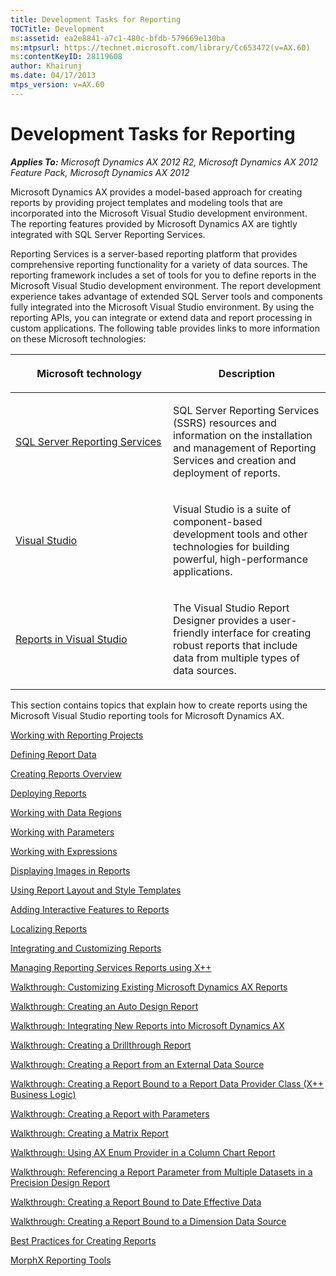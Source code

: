 ```yaml
---
title: Development Tasks for Reporting
TOCTitle: Development
ms:assetid: ea2e8841-a7c1-480c-bfdb-579669e130ba
ms:mtpsurl: https://technet.microsoft.com/library/Cc653472(v=AX.60)
ms:contentKeyID: 28119608
author: Khairunj
ms.date: 04/17/2013
mtps_version: v=AX.60
---
```


# Development Tasks for Reporting 


_**Applies To:** Microsoft Dynamics AX 2012 R2, Microsoft Dynamics AX 2012 Feature Pack, Microsoft Dynamics AX 2012_

Microsoft Dynamics AX provides a model-based approach for creating reports by providing project templates and modeling tools that are incorporated into the Microsoft Visual Studio development environment. The reporting features provided by Microsoft Dynamics AX are tightly integrated with SQL Server Reporting Services.

Reporting Services is a server-based reporting platform that provides comprehensive reporting functionality for a variety of data sources. The reporting framework includes a set of tools for you to define reports in the Microsoft Visual Studio development environment. The report development experience takes advantage of extended SQL Server tools and components fully integrated into the Microsoft Visual Studio environment. By using the reporting APIs, you can integrate or extend data and report processing in custom applications. The following table provides links to more information on these Microsoft technologies:

<table>
<colgroup>
<col style="width: 50%" />
<col style="width: 50%" />
</colgroup>
<thead>
<tr class="header">
<th><p>Microsoft technology</p></th>
<th><p>Description</p></th>
</tr>
</thead>
<tbody>
<tr class="odd">
<td><p><a href="http://go.microsoft.com/fwlink/?linkid=228753%26clcid=0x409">SQL Server Reporting Services</a></p></td>
<td><p>SQL Server Reporting Services (SSRS) resources and information on the installation and management of Reporting Services and creation and deployment of reports.</p></td>
</tr>
<tr class="even">
<td><p><a href="http://go.microsoft.com/fwlink/?linkid=228754%26clcid=0x409">Visual Studio</a></p></td>
<td><p>Visual Studio is a suite of component-based development tools and other technologies for building powerful, high-performance applications.</p></td>
</tr>
<tr class="odd">
<td><p><a href="http://go.microsoft.com/fwlink/?prd=11622%26pver=6.0%26sbp=reporting%26plcid=0x409%26clcid=0x409%26ar=vs+report+designer%26sar=vs+and+reports">Reports in Visual Studio</a></p></td>
<td><p>The Visual Studio Report Designer provides a user-friendly interface for creating robust reports that include data from multiple types of data sources.</p></td>
</tr>
</tbody>
</table>


This section contains topics that explain how to create reports using the Microsoft Visual Studio reporting tools for Microsoft Dynamics AX.

[Working with Reporting Projects](working-with-reporting-projects.md)

[Defining Report Data](defining-report-data.md)

[Creating Reports Overview](creating-reports-overview.md)

[Deploying Reports](deploying-reports.md)

[Working with Data Regions](working-with-data-regions.md)

[Working with Parameters](working-with-parameters.md)

[Working with Expressions](working-with-expressions.md)

[Displaying Images in Reports](displaying-images-in-reports.md)

[Using Report Layout and Style Templates](using-report-layout-and-style-templates.md)

[Adding Interactive Features to Reports](adding-interactive-features-to-reports.md)

[Localizing Reports](localizing-reports.md)

[Integrating and Customizing Reports](integrating-and-customizing-reports.md)

[Managing Reporting Services Reports using X++](managing-reporting-services-reports-using-x.md)

[Walkthrough: Customizing Existing Microsoft Dynamics AX Reports](walkthrough-customizing-existing-microsoft-dynamics-ax-reports.md)

[Walkthrough: Creating an Auto Design Report](walkthrough-creating-an-auto-design-report.md)

[Walkthrough: Integrating New Reports into Microsoft Dynamics AX](walkthrough-integrating-new-reports-into-microsoft-dynamics-ax.md)

[Walkthrough: Creating a Drillthrough Report](walkthrough-creating-a-drillthrough-report.md)

[Walkthrough: Creating a Report from an External Data Source](walkthrough-creating-a-report-from-an-external-data-source.md)

[Walkthrough: Creating a Report Bound to a Report Data Provider Class (X++ Business Logic)](walkthrough-creating-a-report-bound-to-a-report-data-provider-class-x-business-logic.md)

[Walkthrough: Creating a Report with Parameters](walkthrough-creating-a-report-with-parameters.md)

[Walkthrough: Creating a Matrix Report](walkthrough-creating-a-matrix-report.md)

[Walkthrough: Using AX Enum Provider in a Column Chart Report](walkthrough-using-ax-enum-provider-in-a-column-chart-report.md)

[Walkthrough: Referencing a Report Parameter from Multiple Datasets in a Precision Design Report](walkthrough-referencing-a-report-parameter-from-multiple-datasets-in-a-precision-design-report.md)

[Walkthrough: Creating a Report Bound to Date Effective Data](walkthrough-creating-a-report-bound-to-date-effective-data.md)

[Walkthrough: Creating a Report Bound to a Dimension Data Source](walkthrough-creating-a-report-bound-to-a-dimension-data-source.md)

[Best Practices for Creating Reports](https://technet.microsoft.com/library/gg731918\(v=ax.60\))

[MorphX Reporting Tools](morphx-reporting-tools.md)

